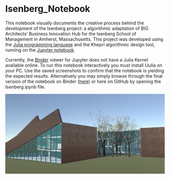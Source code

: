 # Isenberg_Notebook

This notebook visually documents the creative process behind the development of the Isenberg project: a algorithmic adaptation of BIG Architects’ Business Innovation Hub for the Isenberg School of Management in Amherst, Massachusetts. This project was developed using the [Julia programming language](https://julialang.org/) and the Khepri algorithmic design tool, running on the [Jupyter notebook](https://jupyter.org/).

Currently, the [Binder](https://mybinder.org/) viewer for Jupyter does not have a Julia Kernel available online. To run this notebook interactively you must install IJulia on your PC. Use the saved screenshots to confirm that the notebook is yielding the expected results. Alternatively you may simply browse through the final version of the notebook on Binder ([here](https://nbviewer.jupyter.org/github/RenataCB/Isenberg_Notebook/blob/master/Isenberg.ipynb)) or here on GitHub by opening the Isenberg.ipynb file.

![](isenberg.png)
